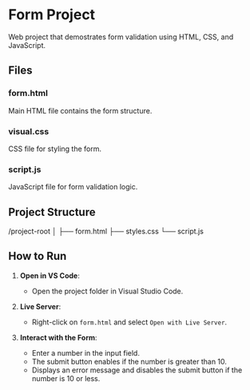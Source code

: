 # Form Project

Web project that demostrates form validation using HTML, CSS, and JavaScript.

## Files

### form.html
Main HTML file contains the form structure.

### visual.css
CSS file for styling the form.

### script.js
JavaScript file for form validation logic.

## Project Structure

/project-root
│
├── form.html
├── styles.css
└── script.js


## How to Run

1. **Open in VS Code**:
   - Open the project folder in Visual Studio Code.

2. **Live Server**:
   - Right-click on `form.html` and select `Open with Live Server`.

3. **Interact with the Form**:
   - Enter a number in the input field.
   - The submit button enables if the number is greater than 10.
   - Displays an error message and disables the submit button if the number is 10 or less.

